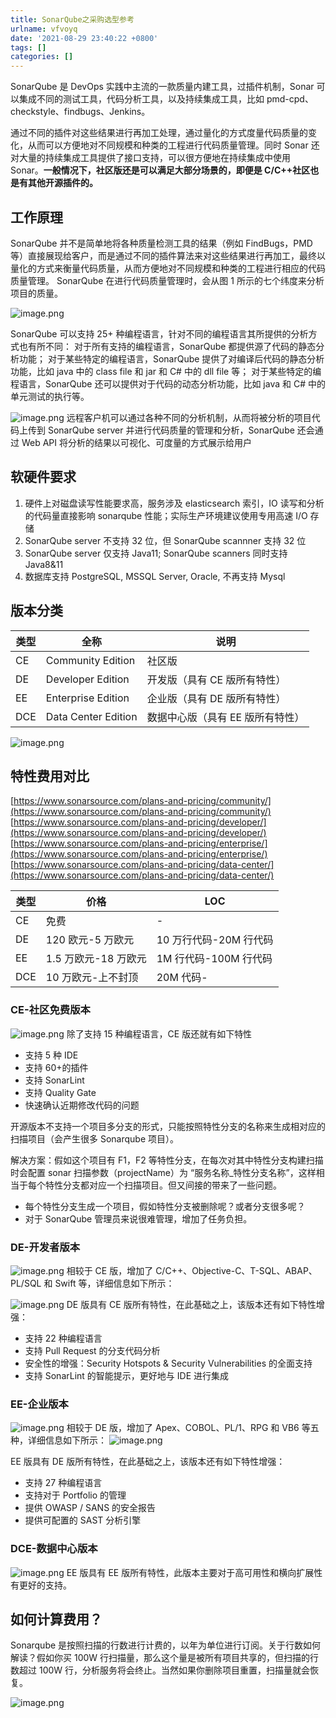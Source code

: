 ```yaml
---
title: SonarQube之采购选型参考
urlname: vfvoyq
date: '2021-08-29 23:40:22 +0800'
tags: []
categories: []
---
```


SonarQube 是 DevOps 实践中主流的一款质量内建工具，过插件机制，Sonar 可以集成不同的测试工具，代码分析工具，以及持续集成工具，比如 pmd-cpd、checkstyle、findbugs、Jenkins。

通过不同的插件对这些结果进行再加工处理，通过量化的方式度量代码质量的变化，从而可以方便地对不同规模和种类的工程进行代码质量管理。同时 Sonar 还对大量的持续集成工具提供了接口支持，可以很方便地在持续集成中使用 Sonar。**一般情况下，社区版还是可以满足大部分场景的，即便是 C/C++社区也是有其他开源插件的。**

## 工作原理

SonarQube 并不是简单地将各种质量检测工具的结果（例如 FindBugs，PMD 等）直接展现给客户，而是通过不同的插件算法来对这些结果进行再加工，最终以量化的方式来衡量代码质量，从而方便地对不同规模和种类的工程进行相应的代码质量管理。 SonarQube 在进行代码质量管理时，会从图 1 所示的七个纬度来分析项目的质量。

![image.png](https://cdn.nlark.com/yuque/0/2022/png/5374140/1645361536477-19baed46-ccc0-4de3-a77a-0f3d5699255e.png#clientId=u80f9ac51-abfc-4&crop=0&crop=0&crop=1&crop=1&from=paste&height=194&id=u79a0e68d&margin=%5Bobject%20Object%5D&name=image.png&originHeight=194&originWidth=352&originalType=binary∶=1&rotation=0&showTitle=false&size=32778&status=done&style=none&taskId=u5bf2f9a0-a5e1-47f9-8706-2924bc07012&title=&width=352)

SonarQube 可以支持 25+ 种编程语言，针对不同的编程语言其所提供的分析方式也有所不同： 对于所有支持的编程语言，SonarQube 都提供源了代码的静态分析功能； 对于某些特定的编程语言，SonarQube 提供了对编译后代码的静态分析功能，比如 java 中的 class file 和 jar 和 C# 中的 dll file 等； 对于某些特定的编程语言，SonarQube 还可以提供对于代码的动态分析功能，比如 java 和 C# 中的单元测试的执行等。

![image.png](https://cdn.nlark.com/yuque/0/2022/png/5374140/1645372639172-1f9e2c72-d16f-4708-9df1-41ad65b52f5e.png#clientId=u3f51a294-4347-4&crop=0&crop=0&crop=1&crop=1&from=paste&height=417&id=u2c6b3d18&margin=%5Bobject%20Object%5D&name=image.png&originHeight=534&originWidth=914&originalType=binary∶=1&rotation=0&showTitle=false&size=155283&status=done&style=none&taskId=ud78fe533-ebe3-4475-b14e-b0079a124b6&title=&width=713)
远程客户机可以通过各种不同的分析机制，从而将被分析的项目代码上传到 SonarQube server 并进行代码质量的管理和分析，SonarQube 还会通过 Web API 将分析的结果以可视化、可度量的方式展示给用户

## 软硬件要求

1. 硬件上对磁盘读写性能要求高，服务涉及 elasticsearch 索引，IO 读写和分析的代码量直接影响 sonarqube 性能；实际生产环境建议使用专用高速 I/O 存储
2. SonarQube server 不支持 32 位，但 SonarQube scannner 支持 32 位
3. SonarQube server 仅支持 Java11; SonarQube scanners 同时支持 Java8&11
4. 数据库支持 PostgreSQL, MSSQL Server, Oracle, 不再支持 Mysql

## 版本分类

| **类型** | **全称**            | **说明**                         |
| -------- | ------------------- | -------------------------------- |
| CE       | Community Edition   | 社区版                           |
| DE       | Developer Edition   | 开发版（具有 CE 版所有特性）     |
| EE       | Enterprise Edition  | 企业版（具有 DE 版所有特性）     |
| DCE      | Data Center Edition | 数据中心版（具有 EE 版所有特性） |

![image.png](https://cdn.nlark.com/yuque/0/2021/png/5374140/1630251859329-d39337e1-a4a6-4a91-aae3-2022f9f3c762.png#clientId=u43a19740-2098-4&crop=0&crop=0&crop=1&crop=1&from=paste&height=509&id=u0f277aeb&margin=%5Bobject%20Object%5D&name=image.png&originHeight=687&originWidth=1181&originalType=binary∶=1&rotation=0&showTitle=false&size=124309&status=done&style=none&taskId=u565fa461-fbb4-46ad-a456-71b1cff4139&title=&width=875)

## 特性费用对比

[https://www.sonarsource.com/plans-and-pricing/community/](https://www.sonarsource.com/plans-and-pricing/community/)
[https://www.sonarsource.com/plans-and-pricing/developer/](https://www.sonarsource.com/plans-and-pricing/developer/)
[https://www.sonarsource.com/plans-and-pricing/enterprise/](https://www.sonarsource.com/plans-and-pricing/enterprise/)
[https://www.sonarsource.com/plans-and-pricing/data-center/](https://www.sonarsource.com/plans-and-pricing/data-center/)

| **类型** | **价格**             | **LOC**                |
| -------- | -------------------- | ---------------------- |
| CE       | 免费                 | -                      |
| DE       | 120 欧元-5 万欧元    | 10 万行代码-20M 行代码 |
| EE       | 1.5 万欧元-18 万欧元 | 1M 行代码-100M 行代码  |
| DCE      | 10 万欧元-上不封顶   | 20M 代码-              |

### CE-社区免费版本

![image.png](https://cdn.nlark.com/yuque/0/2021/png/5374140/1630252221562-6fdc9b38-c978-4a8e-ab0c-5bf26e48aa1f.png#clientId=u43a19740-2098-4&crop=0&crop=0&crop=1&crop=1&from=paste&height=192&id=u02c0ea3f&margin=%5Bobject%20Object%5D&name=image.png&originHeight=259&originWidth=879&originalType=binary∶=1&rotation=0&showTitle=false&size=75094&status=done&style=none&taskId=u35b95e99-28f4-4b6a-bbe5-7fa94bfaa4a&title=&width=653)
除了支持 15 种编程语言，CE 版还就有如下特性

- 支持 5 种 IDE
- 支持 60+的插件
- 支持 SonarLint
- 支持 Quality Gate
- 快速确认近期修改代码的问题

开源版本不支持一个项目多分支的形式，只能按照特性分支的名称来生成相对应的扫描项目（会产生很多 Sonarqube 项目）。

解决方案：假如这个项目有 F1，F2 等特性分支，在每次对其中特性分支构建扫描时会配置 sonar 扫描参数（projectName）为 “服务名称\_特性分支名称”，这样相当于每个特性分支都对应一个扫描项目。但又间接的带来了一些问题。

- 每个特性分支生成一个项目，假如特性分支被删除呢？或者分支很多呢？
- 对于 SonarQube 管理员来说很难管理，增加了任务负担。

### DE-开发者版本

![image.png](https://cdn.nlark.com/yuque/0/2021/png/5374140/1630252086655-7dff61e0-2b07-485f-bcfe-983aba176a77.png#clientId=u43a19740-2098-4&crop=0&crop=0&crop=1&crop=1&from=paste&height=340&id=u58d7239c&margin=%5Bobject%20Object%5D&name=image.png&originHeight=572&originWidth=1195&originalType=binary∶=1&rotation=0&showTitle=false&size=75855&status=done&style=none&taskId=uf09d58c4-e927-4b39-9e6d-123badd8248&title=&width=711)
相较于 CE 版，增加了 C/C++、Objective-C、T-SQL、ABAP、PL/SQL 和 Swift 等，详细信息如下所示：

![image.png](https://cdn.nlark.com/yuque/0/2021/png/5374140/1630252279093-28c8f429-704f-4ce1-afbd-a1743d16340e.png#clientId=u43a19740-2098-4&crop=0&crop=0&crop=1&crop=1&from=paste&height=244&id=ubeb4777e&margin=%5Bobject%20Object%5D&name=image.png&originHeight=300&originWidth=881&originalType=binary∶=1&rotation=0&showTitle=false&size=89933&status=done&style=none&taskId=u6318006f-5806-4b0f-963e-345a6cae8e7&title=&width=716)
DE 版具有 CE 版所有特性，在此基础之上，该版本还有如下特性增强：

- 支持 22 种编程语言
- 支持 Pull Request 的分支代码分析
- 安全性的增强：Security Hotspots & Security Vulnerabilities 的全面支持
- 支持 SonarLint 的智能提示，更好地与 IDE 进行集成

### EE-企业版本

![image.png](https://cdn.nlark.com/yuque/0/2021/png/5374140/1630252129617-1fbe1c36-5be4-46fc-99f3-e6a2f822cef1.png#clientId=u43a19740-2098-4&crop=0&crop=0&crop=1&crop=1&from=paste&height=322&id=ubabf1e89&margin=%5Bobject%20Object%5D&name=image.png&originHeight=495&originWidth=1166&originalType=binary∶=1&rotation=0&showTitle=false&size=69600&status=done&style=none&taskId=u95c0518c-77ba-4859-88d9-24af3fe38c5&title=&width=759)
相较于 DE 版，增加了 Apex、COBOL、PL/1、RPG 和 VB6 等五种，详细信息如下所示：
![image.png](https://cdn.nlark.com/yuque/0/2021/png/5374140/1630252295211-23cc2bc4-fb6a-4089-a750-50bbaab82472.png#clientId=u43a19740-2098-4&crop=0&crop=0&crop=1&crop=1&from=paste&height=268&id=ua7ab0b53&margin=%5Bobject%20Object%5D&name=image.png&originHeight=300&originWidth=838&originalType=binary∶=1&rotation=0&showTitle=false&size=97221&status=done&style=none&taskId=u1e2f6eb7-3a8e-432a-a39b-0eb6dd36cfd&title=&width=750)

EE 版具有 DE 版所有特性，在此基础之上，该版本还有如下特性增强：

- 支持 27 种编程语言
- 支持对于 Portfolio 的管理
- 提供 OWASP / SANS 的安全报告
- 提供可配置的 SAST 分析引擎

### DCE-数据中心版本

![image.png](https://cdn.nlark.com/yuque/0/2021/png/5374140/1630252158949-be1930d4-64c6-411b-9433-890148edee39.png#clientId=u43a19740-2098-4&crop=0&crop=0&crop=1&crop=1&from=paste&height=335&id=u50549072&margin=%5Bobject%20Object%5D&name=image.png&originHeight=471&originWidth=1175&originalType=binary∶=1&rotation=0&showTitle=false&size=65603&status=done&style=none&taskId=ue793064f-9f4a-4ea9-b429-21be21fd559&title=&width=836)
EE 版具有 EE 版所有特性，此版本主要对于高可用性和横向扩展性有更好的支持。

## 如何计算费用？

Sonarqube 是按照扫描的行数进行计费的，以年为单位进行订阅。关于行数如何解读？假如你买 100W 行扫描量，那么这个量是被所有项目共享的，但扫描的行数超过 100W 行，分析服务将会终止。当然如果你删除项目重置，扫描量就会恢复。

![image.png](https://cdn.nlark.com/yuque/0/2021/png/5374140/1630252876197-35f04eae-e476-4f6e-8368-64b5b1beaf45.png#clientId=u43a19740-2098-4&crop=0&crop=0&crop=1&crop=1&from=paste&height=313&id=u0e6f78b0&margin=%5Bobject%20Object%5D&name=image.png&originHeight=332&originWidth=1130&originalType=binary∶=1&rotation=0&showTitle=false&size=69511&status=done&style=none&taskId=ucf794015-5c38-4892-93eb-60f6be6112f&title=&width=1064)
